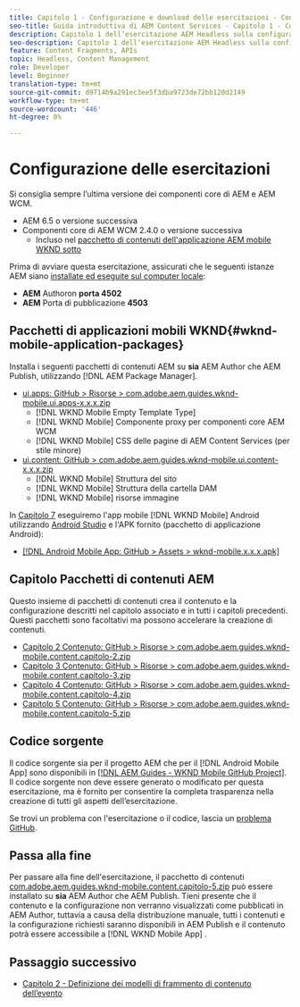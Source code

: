```yaml
---
title: Capitolo 1 - Configurazione e download delle esercitazioni - Content Services
seo-title: Guida introduttiva di AEM Content Services - Capitolo 1 - Configurazione delle esercitazioni
description: Capitolo 1 dell’esercitazione AEM Headless sulla configurazione della linea di base per l’istanza AEM per l’esercitazione.
seo-description: Capitolo 1 dell’esercitazione AEM Headless sulla configurazione della linea di base per l’istanza AEM per l’esercitazione.
feature: Content Fragments, APIs
topic: Headless, Content Management
role: Developer
level: Beginner
translation-type: tm+mt
source-git-commit: d9714b9a291ec3ee5f3dba9723de72bb120d2149
workflow-type: tm+mt
source-wordcount: '446'
ht-degree: 0%

---
```



# Configurazione delle esercitazioni

Si consiglia sempre l’ultima versione dei componenti core di AEM e AEM WCM.

* AEM 6.5 o versione successiva
* Componenti core di AEM WCM 2.4.0 o versione successiva
   * Incluso nel [pacchetto di contenuti dell&#39;applicazione AEM mobile WKND sotto](#wknd-mobile-application-packages)

Prima di avviare questa esercitazione, assicurati che le seguenti istanze AEM siano [installate ed eseguite sul computer locale](https://helpx.adobe.com/experience-manager/6-5/sites/deploying/using/deploy.html#Default%20Local%20Install):

* **AEM** Authoron  **porta 4502**
* **AEM** Porta di pubblicazione  **4503**

## Pacchetti di applicazioni mobili WKND{#wknd-mobile-application-packages}

Installa i seguenti pacchetti di contenuti AEM su **sia** AEM Author che AEM Publish, utilizzando [!DNL AEM Package Manager].

* [ui.apps: GitHub > Risorse > com.adobe.aem.guides.wknd-mobile.ui.apps-x.x.x.zip](https://github.com/adobe/aem-guides-wknd-mobile/releases/latest)
   * [!DNL WKND Mobile Empty Template Type]
   * [!DNL WKND Mobile] Componente proxy per componenti core AEM WCM
   * [!DNL WKND Mobile] CSS delle pagine di AEM Content Services (per stile minore)
* [ui.content: GitHub > com.adobe.aem.guides.wknd-mobile.ui.content-x.x.x.zip](https://github.com/adobe/aem-guides-wknd-mobile/releases/latest)
   * [!DNL WKND Mobile] Struttura del sito
   * [!DNL WKND Mobile] Struttura della cartella DAM
   * [!DNL WKND Mobile] risorse immagine

In [Capitolo 7](./chapter-7.md) eseguiremo l&#39;app mobile [!DNL WKND Mobile] Android utilizzando [Android Studio](https://developer.android.com/studio) e l&#39;APK fornito (pacchetto di applicazione Android):

* [[!DNL Android Mobile App: GitHub > Assets > wknd-mobile.x.x.x.apk]](https://github.com/adobe/aem-guides-wknd-mobile/releases/latest)

## Capitolo Pacchetti di contenuti AEM

Questo insieme di pacchetti di contenuti crea il contenuto e la configurazione descritti nel capitolo associato e in tutti i capitoli precedenti. Questi pacchetti sono facoltativi ma possono accelerare la creazione di contenuti.

* [Capitolo 2 Contenuto: GitHub > Risorse > com.adobe.aem.guides.wknd-mobile.content.capitolo-2.zip](https://github.com/adobe/aem-guides-wknd-mobile/releases/latest)
* [Capitolo 3 Contenuto: GitHub > Risorse > com.adobe.aem.guides.wknd-mobile.content.capitolo-3.zip](https://github.com/adobe/aem-guides-wknd-mobile/releases/latest)
* [Capitolo 4 Contenuto: GitHub > Risorse > com.adobe.aem.guides.wknd-mobile.content.capitolo-4.zip](https://github.com/adobe/aem-guides-wknd-mobile/releases/latest)
* [Capitolo 5 Contenuto: GitHub > Risorse > com.adobe.aem.guides.wknd-mobile.content.capitolo-5.zip](https://github.com/adobe/aem-guides-wknd-mobile/releases/latest)

## Codice sorgente

Il codice sorgente sia per il progetto AEM che per il [!DNL Android Mobile App] sono disponibili in [[!DNL AEM Guides - WKND Mobile GitHub Project]](https://github.com/adobe/aem-guides-wknd-mobile). Il codice sorgente non deve essere generato o modificato per questa esercitazione, ma è fornito per consentire la completa trasparenza nella creazione di tutti gli aspetti dell’esercitazione.

Se trovi un problema con l&#39;esercitazione o il codice, lascia un [problema GitHub](https://github.com/adobe/aem-guides-wknd-mobile/issues).

## Passa alla fine

Per passare alla fine dell&#39;esercitazione, il pacchetto di contenuti [com.adobe.aem.guides.wknd-mobile.content.capitolo-5.zip](https://github.com/adobe/aem-guides-wknd-mobile/releases/latest) può essere installato su **sia** AEM Author che AEM Publish. Tieni presente che il contenuto e la configurazione non verranno visualizzati come pubblicati in AEM Author, tuttavia a causa della distribuzione manuale, tutti i contenuti e la configurazione richiesti saranno disponibili in AEM Publish e il contenuto potrà essere accessibile a [!DNL WKND Mobile App] .


## Passaggio successivo

* [Capitolo 2 - Definizione dei modelli di frammento di contenuto dell’evento](./chapter-2.md)
